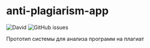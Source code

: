 # anti-plagiarism-app
![David](https://img.shields.io/david/ComboMeal-Software/anti-plagiarism-app)
![GitHub issues](https://img.shields.io/github/issues-raw/ComboMeal-Software/anti-plagiarism-app)

Прототип системы для анализа программ на плагиат

